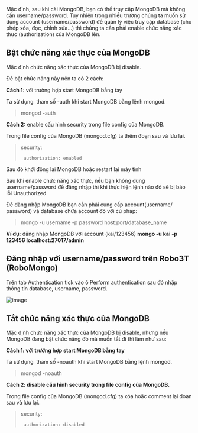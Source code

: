 Mặc định, sau khi cài MongoDB, bạn có thể truy cập MongoDB mà không cần username/password. Tuy nhiên trong nhiều trường chúng ta muốn sử dụng account (username/password) để quản lý việc truy cập database (cho phép xóa, đọc, chỉnh sửa…) thì chúng ta cần phải enable chức năng xác thực (authorization) của MongoDB lên.

## Bật chức năng xác thực của MongoDB
Mặc định chức năng xác thực của MongoDB bị disable.

Để bật chức năng này nên ta có 2 cách:

**Cách 1:** với trường hợp start MongoDB bằng tay

Ta sử dụng  tham số -auth khi start MongoDB bằng lệnh mongod.

> mongod -auth

**Cách 2:** enable cấu hình security trong file config của MongoDB.

Trong file config của MongoDB (mongod.cfg) ta thêm đoạn sau và lưu lại.

>  security:
>  
>      authorization: enabled

Sau đó khởi động lại MongoDB hoặc restart lại máy tính

Sau khi enable chức năng xác thực, nếu bạn không dùng username/password để đăng nhập thì khi thực hiện lệnh nào đó sẽ bị báo lỗi Unauthorized

Để đăng nhập MongoDB bạn cần phải cung cấp account(username/ password) và database chứa account đó với cú pháp:

>	mongo -u username -p password host:port/database_name

**Ví dụ:** đăng nhập MongoDB với account (kai/123456)
	**mongo -u kai -p 123456 localhost:27017/admin**

## Đăng nhập với username/password trên Robo3T (RoboMongo)

Trên tab Authentication tick vào ô Perform authentication sau đó nhập thông tin database, username, password.

![image](https://user-images.githubusercontent.com/43572616/149702987-d58b5a4c-ca33-429c-b309-2510de6f916e.png)

## Tắt chức năng xác thực của MongoDB
Mặc định chức năng xác thực của MongoDB bị disable, nhưng nếu MongoDB đang bật chức năng đó mà muốn tắt đi thì làm như sau:

**Cách 1: với trường hợp start MongoDB bằng tay**

Ta sử dụng  tham số -noauth khi start MongoDB bằng lệnh mongod.
> mongod -noauth

**Cách 2: disable cấu hình security trong file config của MongoDB.**

Trong file config của MongoDB (mongod.cfg) ta xóa hoặc comment lại đoạn sau và lưu lại.

>  security:
>  
>      authorization: disabled
